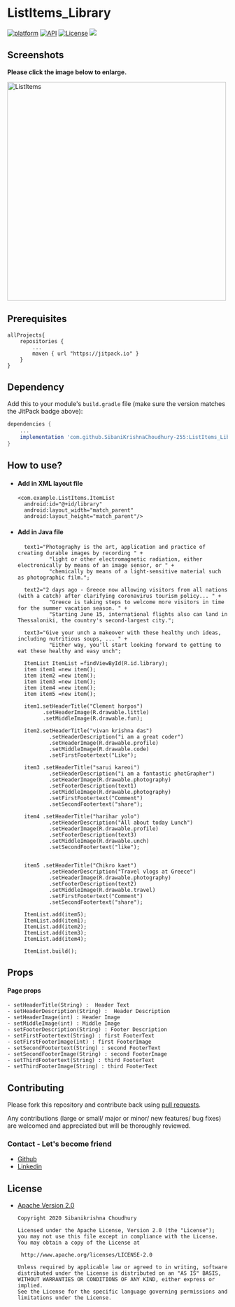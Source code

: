 # ListItems_Library

[![platform](https://img.shields.io/badge/platform-android-green)](https://www.android.com)
[![API](https://img.shields.io/badge/API-19%2B-brightgreen.svg?style=plastic)](https://android-arsenal.com/api?level=19)
[![License](https://img.shields.io/badge/license-Apache%202-4EB1BA.svg?style=flat-square)](https://www.apache.org/licenses/LICENSE-2.0.html)
[![](https://jitpack.io/v/SibaniKrishnaChoudhury-255/ListItems_Library.svg)](https://jitpack.io/#SibaniKrishnaChoudhury-255/ListItems_Library)


## Screenshots

**Please click the image below to enlarge.**


<a href="https://user-images.githubusercontent.com/66129155/83505273-2bf17f80-a4e3-11ea-88f4-aba51237fa75.gif">
<img src="https://user-images.githubusercontent.com/66129155/83505273-2bf17f80-a4e3-11ea-88f4-aba51237fa75.gif" title="ListItems" height=500/></a>



## Prerequisites

```
allProjects{
	repositories {
		...
		maven { url "https://jitpack.io" }
	}
}
```

## Dependency

Add this to your module's `build.gradle` file (make sure the version matches the JitPack badge above):

```gradle
dependencies {
	... 
	implementation 'com.github.SibaniKrishnaChoudhury-255:ListItems_Library:1.0.1'
}
```

## How to use?

- #### Add in XML layout file

      <com.example.ListItems.ItemList
        android:id="@+id/library"
        android:layout_width="match_parent"
        android:layout_height="match_parent"/>

		
- #### Add in Java file

    
        text1="Photography is the art, application and practice of creating durable images by recording " +
                "light or other electromagnetic radiation, either electronically by means of an image sensor, or " +
                "chemically by means of a light-sensitive material such as photographic film.";
                
        text2="2 days ago - Greece now allowing visitors from all nations (with a catch) after clarifying coronavirus tourism policy... " +
                "Greece is taking steps to welcome more visitors in time for the summer vacation season. " +
                "Starting June 15, international flights also can land in Thessaloniki, the country's second-largest city.";
                
        text3="Give your unch a makeover with these healthy unch ideas, including nutritious soups, ... " +
                "Either way, you'll start looking forward to getting to eat these healthy and easy unch";

        ItemList ItemList =findViewById(R.id.library);
        item item1 =new item();
        item item2 =new item();
        item item3 =new item();
        item item4 =new item();
        item item5 =new item();

        item1.setHeaderTitle("Clement horpos")
              .setHeaderImage(R.drawable.little)
              .setMiddleImage(R.drawable.fun);

        item2.setHeaderTitle("vivan krishna das")
                .setHeaderDescription("i am a great coder")
                .setHeaderImage(R.drawable.profile)
                .setMiddleImage(R.drawable.code)
                .setFirstFootertext("Like");

        item3 .setHeaderTitle("sarui kareoi")
                .setHeaderDescription("i am a fantastic photGrapher")
                .setHeaderImage(R.drawable.photography)
                .setFooterDescription(text1)
                .setMiddleImage(R.drawable.photography)
                .setFirstFootertext("Comment")
                .setSecondFootertext("share");

        item4 .setHeaderTitle("harihar yolo")
                .setHeaderDescription("All about today Lunch")
                .setHeaderImage(R.drawable.profile)
                .setFooterDescription(text3)
                .setMiddleImage(R.drawable.unch)
                .setSecondFootertext("like");


        item5 .setHeaderTitle("Chikro kaet")
                .setHeaderDescription("Travel vlogs at Greece")
                .setHeaderImage(R.drawable.photography)
                .setFooterDescription(text2)
                .setMiddleImage(R.drawable.travel)
                .setFirstFootertext("Comment")
                .setSecondFootertext("share");

        ItemList.add(item5);
        ItemList.add(item1);
        ItemList.add(item2);
        ItemList.add(item3);
        ItemList.add(item4);

        ItemList.build();

    
        
## Props

#### Page props

    - setHeaderTitle(String) :  Header Text
    - setHeaderDescription(String) :  Header Description
    - setHeaderImage(int) : Header Image
    - setMiddleImage(int) : Middle Image
    - setFooterDescription(String) : Footer Description
    - setFirstFootertext(String) : first FooterText
    - setFirstFooterImage(int) : first FooterImage
    - setSecondFootertext(String) : second FooterText
    - setSecondFooterImage(String) : second FooterImage
    - setThirdFootertext(String) : third FooterText
    - setThirdFooterImage(String) : third FooterText
    
## Contributing

Please fork this repository and contribute back using
[pull requests](https://github.com/SibaniKrishnaChoudhury-255/ListItems_Library/pulls).

Any contributions (large or small/ major or minor/ new features/ bug fixes) are welcomed and appreciated
but will be thoroughly reviewed.

### Contact - Let's become friend

- [Github](https://github.com/SibaniKrishnaChoudhury-255/)
- [Linkedin](https://www.linkedin.com/in/sibani-krishna-choudhury/)


## License

* [Apache Version 2.0](http://www.apache.org/licenses/LICENSE-2.0.html)


      Copyright 2020 Sibanikrishna Choudhury

      Licensed under the Apache License, Version 2.0 (the "License");
      you may not use this file except in compliance with the License.
      You may obtain a copy of the License at

       http://www.apache.org/licenses/LICENSE-2.0

      Unless required by applicable law or agreed to in writing, software
      distributed under the License is distributed on an "AS IS" BASIS,
      WITHOUT WARRANTIES OR CONDITIONS OF ANY KIND, either express or implied.
      See the License for the specific language governing permissions and
      limitations under the License.
